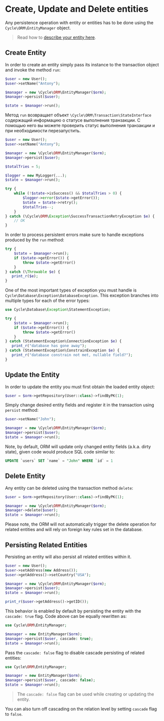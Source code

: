 # Create, Update and Delete entities
Any persistence operation with entity or entities has to be done using the `Cycle\ORM\EntityManager` object.

> Read how to [describe your entity here](/docs/en/annotated/entity.md).

## Create Entity
In order to create an entity simply pass its instance to the transaction object and invoke the method `run`:

```php
$user = new User();
$user->setName("Antony");

$manager = new \Cycle\ORM\EntityManager($orm);
$manager->persist($user);

$state = $manager->run();
```

Метод `run` возвращает объект `\Cycle\ORM\Transaction\StateInterface` содержащий информацию о статусе выполнения транзакции. 
С помощью него вы можете проверить статус выполнения транзакции и при необходимости перезапустить.

```php
$user = new User();
$user->setName("Antony");

$manager = new \Cycle\ORM\EntityManager($orm);
$manager->persist($user);

$totalTries = 5;

$logger = new MyLogger(...);
$state = $manager->run();

try {
    while (!$state->isSuccess() && $totalTries > 0) {
        $logger->error($state->getError());
        $state = $state->retry();
        $totalTries--;
    } 
} catch (\Cycle\ORM\Exception\SuccessTransactionRetryException $e) {
    // OK
}
```

In order to process persistent errors make sure to handle exceptions produced by the `run` method:

```php
try {
    $state = $manager->run();
    if ($state->getError()) {
        throw $state->getError()
    }
} catch (\Throwable $e) {
   print_r($e);
}
```

One of the most important types of exception you must handle is `Cycle\Database\Exception\DatabaseException`. This exception branches
into multiple types for each of the error types:

```php
use Cycle\Database\Exception\StatementException;

try {
    $state = $manager->run();
    if ($state->getError()) {
        throw $state->getError()
    }
} catch (StatementException\ConnectionException $e) {
   print_r("database has gone away");
} catch (StatementException\ConstrainException $e) {
   print_r("database constrain not met, nullable field?");
}
```

## Update the Entity
In order to update the entity you must first obtain the loaded entity object:

```php
$user = $orm->getRepository(User::class)->findByPK(1);
```

Simply change desired entity fields and register it in the transaction using `persist` method:

```php
$user->setName("John");

$manager = new \Cycle\ORM\EntityManager($orm);
$manager->persist($user);
$state = $manager->run();
```

Note, by default, ORM will update only changed entity fields (a.k.a. dirty state), given code would produce
SQL code similar to:

```sql
UPDATE `users` SET `name` = "John" WHERE `id` = 1
```

## Delete Entity
Any entity can be deleted using the transaction method `delete`:

```php
$user = $orm->getRepository(User::class)->findByPK(1);

$manager = new \Cycle\ORM\EntityManager($orm);
$manager->delete($user);
$state = $manager->run();
```

Please note, the ORM will not automatically trigger the delete operation for related entities and will rely on foreign key rules set in the database.

## Persisting Related Entities
Persisting an entity will also persist all related entities within it.

```php
$user = new User();
$user->setAddress(new Address());
$user->getAddress()->setCountry("USA");

$manager = new \Cycle\ORM\EntityManager($orm);
$manager->persist($user);
$state = $manager->run();

print_r($user->getAddress()->getID());
```

This behavior is enabled by default by persisting the entity with the `cascade: true` flag.
Code above can be equally rewritten as:

```php
use Cycle\ORM\EntityManager;

$manager = new EntityManager($orm);
$manager->persist($user, cascade: true);
$state = $manager->run();
```

Pass the `cascade: false` flag to disable cascade persisting of related entities:

```php
use Cycle\ORM\EntityManager;

$manager = new EntityManager($orm);
$manager->persist($user, cascade: false);
$state = $manager->run();
```

> The `cascade: false` flag can be used while creating or updating the entity.

You can also turn off cascading on the relation level by setting `cascade` flag to `false`.
